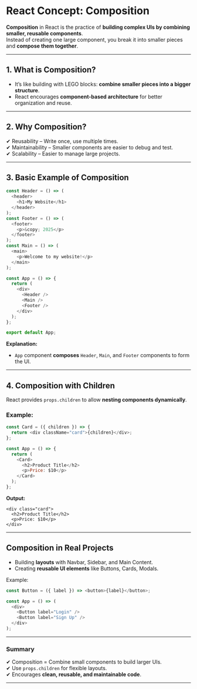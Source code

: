 # React Concept: Composition

**Composition** in React is the practice of **building complex UIs by combining smaller, reusable components**.  
Instead of creating one large component, you break it into smaller pieces and **compose them together**.

---

## **1. What is Composition?**

- It’s like building with LEGO blocks: **combine smaller pieces into a bigger structure**.
- React encourages **component-based architecture** for better organization and reuse.

---

## **2. Why Composition?**

✔ Reusability – Write once, use multiple times.  
✔ Maintainability – Smaller components are easier to debug and test.  
✔ Scalability – Easier to manage large projects.

---

## **3. Basic Example of Composition**

```javascript
const Header = () => (
  <header>
    <h1>My Website</h1>
  </header>
);
const Footer = () => (
  <footer>
    <p>&copy; 2025</p>
  </footer>
);
const Main = () => (
  <main>
    <p>Welcome to my website!</p>
  </main>
);

const App = () => {
  return (
    <div>
      <Header />
      <Main />
      <Footer />
    </div>
  );
};

export default App;
```

**Explanation:**

- `App` component **composes** `Header`, `Main`, and `Footer` components to form the UI.

---

## **4. Composition with Children**

React provides `props.children` to allow **nesting components dynamically**.

### Example:

```javascript
const Card = ({ children }) => {
  return <div className="card">{children}</div>;
};

const App = () => {
  return (
    <Card>
      <h2>Product Title</h2>
      <p>Price: $10</p>
    </Card>
  );
};
```

**Output:**

```
<div class="card">
  <h2>Product Title</h2>
  <p>Price: $10</p>
</div>
```

---

## **Composition in Real Projects**

- Building **layouts** with Navbar, Sidebar, and Main Content.
- Creating **reusable UI elements** like Buttons, Cards, Modals.

Example:

```javascript
const Button = ({ label }) => <button>{label}</button>;

const App = () => (
  <div>
    <Button label="Login" />
    <Button label="Sign Up" />
  </div>
);
```

---

### Summary

✔ Composition = Combine small components to build larger UIs.  
✔ Use `props.children` for flexible layouts.  
✔ Encourages **clean, reusable, and maintainable code**.

---
